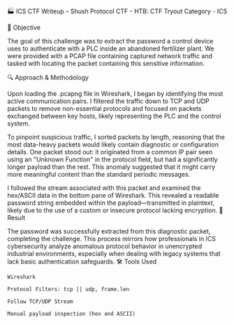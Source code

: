 🏭 ICS CTF Writeup – Shush Protocol
CTF - HTB: CTF Tryout
Category - ICS

🧠 Objective

The goal of this challenge was to extract the password a control device uses to authenticate with a PLC inside an abandoned fertilizer plant. We were provided with a PCAP file containing captured network traffic and tasked with locating the packet containing this sensitive information.

🔍 Approach & Methodology

Upon loading the .pcapng file in Wireshark, I began by identifying the most active communication pairs. I filtered the traffic down to TCP and UDP packets to remove non-essential protocols and focused on packets exchanged between key hosts, likely representing the PLC and the control system.

To pinpoint suspicious traffic, I sorted packets by length, reasoning that the most data-heavy packets would likely contain diagnostic or configuration details. One packet stood out: it originated from a common IP pair seen using an "Unknown Function" in the protocol field, but had a significantly longer payload than the rest. This anomaly suggested that it might carry more meaningful content than the standard periodic messages.

I followed the stream associated with this packet and examined the hex/ASCII data in the bottom pane of Wireshark. This revealed a readable password string embedded within the payload—transmitted in plaintext, likely due to the use of a custom or insecure protocol lacking encryption.
🔐 Result

The password was successfully extracted from this diagnostic packet, completing the challenge. This process mirrors how professionals in ICS cybersecurity analyze anomalous protocol behavior in unencrypted industrial environments, especially when dealing with legacy systems that lack basic authentication safeguards.
🛠️ Tools Used

    Wireshark

    Protocol Filters: tcp || udp, frame.len

    Follow TCP/UDP Stream

    Manual payload inspection (hex and ASCII)

